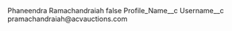 <?xml version="1.0" encoding="UTF-8"?>
<CustomMetadata xmlns="http://soap.sforce.com/2006/04/metadata" xmlns:xsi="http://www.w3.org/2001/XMLSchema-instance" xmlns:xsd="http://www.w3.org/2001/XMLSchema">
    <label>Phaneendra Ramachandraiah</label>
    <protected>false</protected>
    <values>
        <field>Profile_Name__c</field>
        <value xsi:nil="true"/>
    </values>
    <values>
        <field>Username__c</field>
        <value xsi:type="xsd:string">pramachandraiah@acvauctions.com</value>
    </values>
</CustomMetadata>
